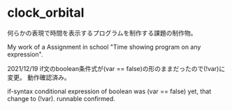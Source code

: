 # clock_orbital
何らかの表現で時間を表示するプログラムを制作する課題の制作物。

My work of a Assignment in school "Time showing program on any expression".








2021/12/19
if文のboolean条件式が(var == false)の形のままだったので(!var)に変更。
動作確認済み。

if-syntax conditional expression of boolean was (var == false) yet, that change to (!var).
runnable confirmed.
